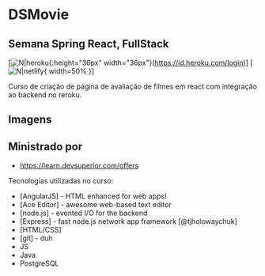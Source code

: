 # DSMovie
## Semana Spring React, FullStack

[![N|heroku](https://blog.4linux.com.br/wp-content/uploads/2018/01/Heroku-1900x802_c.png){:height="36px" width="36px"}(https://id.heroku.com/login)]
[![N|netlify](https://ericmckinney.net/post/hello-world/hello-world/Netlify.png){ width=50% }]


Curso de criação de página de avaliação de filmes em react com integração ao backend no reroku.

## Imagens


## Ministrado por

- https://learn.devsuperior.com/offers


Tecnologias utilizadas no curso:

- [AngularJS] - HTML enhanced for web apps!
- [Ace Editor] - awesome web-based text editor
- [node.js] - evented I/O for the backend
- [Express] - fast node.js network app framework [@tjholowaychuk]
- [HTML/CSS]
- [git] - duh
- JS
- Java
- PostgreSQL
